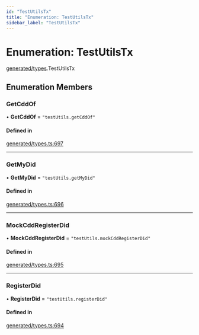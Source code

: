 ```yaml
---
id: "TestUtilsTx"
title: "Enumeration: TestUtilsTx"
sidebar_label: "TestUtilsTx"
---
```


# Enumeration: TestUtilsTx

[generated/types](../../../../modules/Generated/Types/Types.md).TestUtilsTx

## Enumeration Members

### GetCddOf

• **GetCddOf** = ``"testUtils.getCddOf"``

#### Defined in

[generated/types.ts:697](https://github.com/PolymeshAssociation/polymesh-sdk/blob/15be87e8/src/generated/types.ts#L697)

___

### GetMyDid

• **GetMyDid** = ``"testUtils.getMyDid"``

#### Defined in

[generated/types.ts:696](https://github.com/PolymeshAssociation/polymesh-sdk/blob/15be87e8/src/generated/types.ts#L696)

___

### MockCddRegisterDid

• **MockCddRegisterDid** = ``"testUtils.mockCddRegisterDid"``

#### Defined in

[generated/types.ts:695](https://github.com/PolymeshAssociation/polymesh-sdk/blob/15be87e8/src/generated/types.ts#L695)

___

### RegisterDid

• **RegisterDid** = ``"testUtils.registerDid"``

#### Defined in

[generated/types.ts:694](https://github.com/PolymeshAssociation/polymesh-sdk/blob/15be87e8/src/generated/types.ts#L694)
